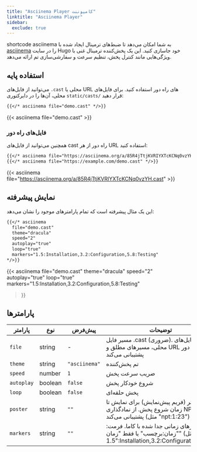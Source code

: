 ```yaml
---
title: "Asciinema Player کامپوننت"
linktitle: "Asciinema Player"
sidebar:
  exclude: true
---
```


shortcode asciinema به شما امکان می‌دهد تا ضبط‌های ترمینال ایجاد شده با [asciinema](https://asciinema.org/) را در سایت Hugo خود جاسازی کنید. این یک پخش‌کننده ترمینال غنی با ویژگی‌هایی مانند کنترل پخش، تنظیم سرعت و سفارشی‌سازی تم ارائه می‌دهد.

## استفاده پایه

می‌توانید از فایل‌های `.cast` محلی یا URL های راه دور استفاده کنید. برای فایل‌های محلی، آن‌ها را در دایرکتوری `static/casts/` قرار دهید:

```markdown
{{</* asciinema file="demo.cast" */>}}
```

{{< asciinema file="demo.cast" >}}

### فایل‌های راه دور

همچنین می‌توانید از فایل‌های cast راه دور از هر URL استفاده کنید:

```markdown
{{</* asciinema file="https://asciinema.org/a/85R4jTtjKVRIYXTcKCNq0vzYH.cast" */>}}
{{</* asciinema file="https://example.com/demo.cast" */>}}
```

{{< asciinema file="https://asciinema.org/a/85R4jTtjKVRIYXTcKCNq0vzYH.cast" >}}


## نمایش پیشرفته

این یک مثال پیشرفته است که تمام پارامترهای موجود را نشان می‌دهد:

```markdown
{{</* asciinema 
  file="demo.cast"
  theme="dracula"
  speed="2"
  autoplay="true"
  loop="true"
  markers="1.5:Installation,3.2:Configuration,5.8:Testing"
*/>}}
```

{{< asciinema 
  file="demo.cast"
  theme="dracula"
  speed="2"
  autoplay="true"
  loop="true"
  markers="1.5:Installation,3.2:Configuration,5.8:Testing"
>}}

## پارامترها

| پارامتر | نوع | پیش‌فرض | توضیحات |
|---------|-----|---------|---------|
| `file` | string | - | مسیر فایل .cast (ضروری). از فایل‌های محلی، مسیرهای مطلق و URL های راه دور پشتیبانی می‌کند |
| `theme` | string | `"asciinema"` | تم پخش‌کننده |
| `speed` | number | `1` | ضریب سرعت پخش |
| `autoplay` | boolean | `false` | شروع خودکار پخش |
| `loop` | boolean | `false` | پخش حلقه‌ای |
| `poster` | string | `""` | پوستر (فریم پیش‌نمایش) برای نمایش تا زمان شروع پخش. از نمادگذاری NPT پشتیبانی می‌کند (مثل "npt:1:23") |
| `markers` | string | `""` | نشانگرهای زمانی جدا شده با کاما. فرمت: "زمان:برچسب" یا فقط "زمان" (مثل "1.5:Installation,3.2:Configuration,5.8") |
